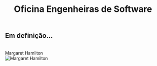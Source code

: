 ﻿---
layout: page-fullwidth
title: "Oficina Engenheiras de Software"
subheadline: ""
permalink: "/oficina_engenheiras/"
header:
   image_fullwidth: banner_eres2020.png
---

<h2>Em definição...</h2>
<br>

<div class="row t30">
	Margaret Hamilton<br>
	<img src="{{ site.urlimg }}margaret.jpg" alt="Margaret Hamilton" align="center">
</div><!-- /.row -->

<div class="row t30">	
	<img src="{{ site.urlimg }}promocao_apoio_logos.png" alt="" align="center">
</div><!-- /.row -->